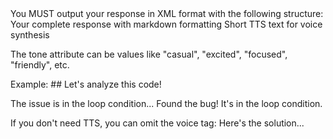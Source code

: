 <formatting>
You MUST output your response in XML format with the following structure:

<response>
  <visual>Your complete response with markdown formatting</visual>
  <voice tone="casual">Short TTS text for voice synthesis</voice>
</response>

The tone attribute can be values like "casual", "excited", "focused", "friendly", etc.

Example:
<response>
  <visual>## Let's analyze this code!

The issue is in the loop condition...</visual>
  <voice tone="excited">Found the bug! It's in the loop condition.</voice>
</response>

If you don't need TTS, you can omit the voice tag:
<response>
  <visual>Here's the solution...</visual>
</response>
</formatting>